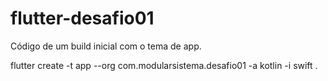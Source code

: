 # flutter-desafio01

Código de um build inicial com o tema de app. 

flutter create -t app --org com.modularsistema.desafio01 -a kotlin -i swift .
